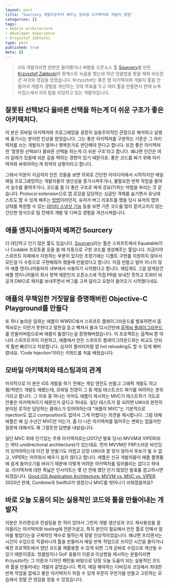 ```yaml
---
layout: post
title: "Sourcery 개발자로부터 배우는 모바일 아키텍처와 개발자 경험"
categories: []
tags:
- mobile architecture
- developer experience
- Krzysztof Zabłocki
type: post
published: true
meta: {}
---
```


> iOS 개발자라면 한번은 들어봤거나 써봤을 오픈소스 툴 [Sourcery](https://github.com/krzysztofzablocki/Sourcery)를 만든 [Krzysztof Zabłocki](https://twitter.com/merowing_)와 팟캐스트 녹음을 했는데 작년 엉클밥을 봤을 때와 비슷한 큰 자극와 영감을 얻었습니다. Krzysztof는 좋은 앱 아키텍처와 개발자 툴을 만들어서 개발자 경험을 개선하는 것에 목표를 두고 여러 툴을 만들면서 현재 뉴욕타임스에서 iOS 팀을 리딩하고 있는 개발자입니다.

## 잘못된 선택보다 올바른 선택을 하는게 더 쉬운 구조가 좋은 아키텍처다.

이 분은 모바일 아키텍처와 프로그래밍을 굉장히 실용주의적인 관점으로 해석하고 실행에 옮기시는 분이란 인상을 받았습니다. 그는 좋은 아키텍처를 구분하는 기준은 그 아키텍처를 쓰는 개발자가 얼마나 행복한가로 판단해야 한다고 합니다. 또한 좋은 아키텍처란 ‘잘못된 선택보다 올바른 선택을 하는게 더 쉬운 구조’라고 합니다. 왜냐면 인간은 여러 갈래가 있을때 쉬운 길을 택하는 경향이 있기 때문이죠. 좋은 코드를 짜기 위해 아키텍처와 싸워야하는게 최악의 상황이라고 합니다.

그래서 이분이 지금까지 만든 것들을 보면 의외로 간단한 아이디어에서 시작하지만 매일 매일 프로그래밍하는 개발자들의 생산성을 증가시켜주거나, 불필요한 반복 작업을 줄여서 실수를 줄여주거나, 코드를 좀 더 좋은 구조로 짜게 강요(?)하는 마법을 부리는 것 같습니다. Protocol extension으로 앱 로깅을 담당하는 싱글턴 객체를 숨기면서 유닛테스트도 할 수 있게 해주는 [방법](http://merowing.info/2016/07/logging-in-swift/)이라던지, 유저가 버그 리포트를 했을 당시 유저의 앱의 상태를 복원할 수 있는 [데이터 스냅샷 기능](http://merowing.info/2019/07/straighforward-data-snapshots/) 등을 보면 기존 코드를 많이 뜯어고치지 않는 간단한 방식으로 팀 전체의 개발 및 디버깅 경험을 개선시켜줍니다. 

## 애플 엔지니어들마저 베껴간 Sourcery

더 대단하고 인기 많은 툴도 있습니다. [Sourcery](https://github.com/krzysztofzablocki/Sourcery)라는 툴은 스위프트에서 Equatable이나 Codable 프로토콜 등을 쓸 때 자동으로 구현 코드를 생성해주는 툴입니다. 지금이야 스위프트 자체에서 지원하는 부분이 있지만 초창기에는 디폴트 구현를 지원하지 않아서 모든걸 다 수동으로 구현해줘야 했을때 만들었다고 합니다. 이걸 만들고 얼마 지나지 않아 애플 엔지니어들마저 내부에서 사용하기 시작했다고 합니다. 재밌게도 그걸 알게된건 애플 엔지니어들이 회사 정책 때문인지 오픈소스에 직접 PR을 보내진 못하고 트위터 비공개 DM으로 패치를 보내주면서 버그를 고쳐 달라고 요청이 들어오기 시작했다네요.

## 애플의 무책임한 거짓말을 증명해버린 Objective-C Playground를 만들다

또 하나 놀라운 일화는 애플이 WWDC에서 스위프트 플레이그라운드를 발표하면서 옵젝씨로는 이런거 못한다고 말한걸 듣고 빡쳐서 불과 12시간만에 [옵젝씨 플레이그라운드](https://github.com/krzysztofzablocki/Playgrounds)를 만들어버림으로써 애플이 틀렸다는걸 증명해버렸습니다. 이 프로젝트는 옵젝씨 뿐 아니라 스위프트까지 지원하고, 애플에서 만든 스위프트 플레이그라운드와는 비교도 안되게 훨씬 빠르다고 자랑합니다. 심지어 플러터처럼 앱 hot reloading도 할 수 있게 해버렸네요. ‘Code Injection’이라는 키워드를 처음 배웠습니다.

## 모바일 아키텍처와 테스팅과의 관계

마지막으로 이 분은 iOS 개발을 하기 전에는 게임 엔진도 만들고 그래픽 개발도 하고 웹/백엔드 개발도 해봤는데, 모바일 진영이 그 중 제일 테스트코드 짜기를 꺼려하는 분위기라고 합니다. 그 이유 중 하나는 아마도 애플이 제시하는 MVC가 테스트하기 극도로 안좋은 아키텍처이기 때문인거 같다고 하네요. 일단 테스트가 잘 되려면 UIKit과 완전히 분리된 로직만 담당하는 클래스가 있어야하는데 "애플의 MVC"는 기본적으로 injection도 없고 composition도 없어서 그게 어렵다는 의견을 제시합니다. 그럼 대체 애플은 왜 십 수년간 MVC만 미는가, 좀 더 나은 아키텍처를 밀어주는 변화는 없을까란 질문에 대해서도 꽤 그럴듯한 답변을 내놨습니다. 

일단 MVC 외에 인기있는 주류 아키텍처로는(2017년 발표 당시) MVVM과 VIPER(또는 여타 unidirectional architecture)가 있는데요. 먼저 MVVM은 FRP스러운 바인딩이 있어야하는데 이건 잘 만들기도 어렵고 당장 UIKit과 잘 맞지 않아서 후보가 될 수 없고, VIPER는 어려워서 배우기 쉽지 않다고 합니다. 애플은 신규 개발자들이 애플 플랫폼에 쉽게 들어오기를 바라기 때문에 이렇게 어려운 아키텍처를 밀어줄리는 없다고 하네요. 아키텍처에 대한 폭넓은 인사이트는 몇 년 전에 했던 인기 많았던 발표를 참고하시면 되겠습니다. [Good iOS Application Architecture: MVVM vs. MVC vs. VIPER](https://academy.realm.io/posts/krzysztof-zablocki-mDevCamp-ios-architecture-mvvm-mvc-viper). 2020년 현재, Combine과 SwiftUI가 생겼으니 MVC를 벗어나기 쉬워졌을까요?

## 바로 오늘 도움이 되는 실용적인 코드와 툴을 만들어내는 개발자

이분은 프리랜싱과 컨설팅을 한 적이 있어서 그런지 개발 생산성과 코드 재사용성을 끌어올리는 아키텍처와 tooling에 전문가셨고, 특히 본인이 필요해서 만든 툴로 인해서 얼마를 벌었다는걸 구체적인 액수로 말하는게 정말 인상적이었습니다. 왜냐면 프리랜서는 시간이 수입으로 직결되니까 툴을 만들어서 매일 반복 작업으로 쓰이던 시간을 줄이거나 예전 프로젝트에서 썼던 코드를 재활용할 수 있게 되면 그게 곧바로 수입으로 계산될 수 있기 때문이겠죠. 엉클밥이나 GoF 옹들이 이론과 이상향을 제시하는 분들이라면 Krzysztof는 그 이론과 디자인 패턴을 바탕으로 당장 오늘 도움이 되는 실용적인 코드와 툴을 만들어내는 개발자 같았습니다. 특히, 매일 해야하는 디버깅과 코딩에서 최대한 반복 작업을 없애고 좋은 아키텍처가 퍼질 수 있게 꾸준히 무언가를 만들고 고민하는 모습에서 정말 큰 영감을 얻을 수 있었습니다.
